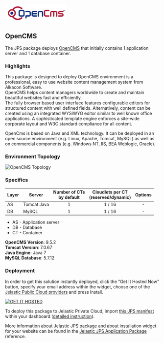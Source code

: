 [![OpenCMS](images/logo_opencms.gif)](../../../opencms)

## OpenCMS

The JPS package deploys [OpenCMS](http://www.opencms.org/) that initially contains 1 application server and 1 database container. 

### Highlights
This package is designed to deploy OpenCMS environment is a professional, easy to use website content management system from Alkacon Software.<br />
OpenCMS helps content managers worldwide to create and maintain beautiful websites fast and efficiently.<br />
The fully browser based user interface features configurable editors for structured content with well defined fields. Alternatively, content can be created using an integrated WYSIWYG editor similar to well known office applications. A sophisticated template engine enforces a site-wide corporate layout and W3C standard compliance for all content.

OpenCms is based on Java and XML technology. It can be deployed in an open source environment (e.g. Linux, Apache, Tomcat, MySQL) as well as on commercial components (e.g.  Windows NT, IIS, BEA Weblogic, Oracle).

### Environment Topology

![OpenCMS Topology](https://docs.google.com/drawings/d/1OiWoOLKAsOTuo2t5eKC93SPg66nwWgidiy8WuEbaVeM/pub?w=505&h=216)

### Specifics

Layer                |     Server    | Number of CTs <br/> by default | Cloudlets per CT <br/> (reserved/dynamic) | Options
-------------------- | --------------| :----------------------------: | :---------------------------------------: | :-----:
AS                   | Tomcat Java |       1                        |           1 / 16                          | -
DB                   |    MySQL      |       1                        |           1 / 16                           | -

* AS - Application server 
* DB - Database 
* CT - Container

**OpenCMS Version**: 9.5.2<br/>
**Tomcat Version**: 7.0.67<br/>
**Java Engine**: Java 7<br/>
**MySQL Database**: 5.7.12

### Deployment

In order to get this solution instantly deployed, click the "Get It Hosted Now" button, specify your email address within the widget, choose one of the [Jelastic Public Cloud providers](https://jelastic.cloud) and press Install.

[![GET IT HOSTED](https://raw.githubusercontent.com/jelastic-jps/jpswiki/master/images/getithosted.png)](https://jelastic.com/install-application/?manifest=https%3A%2F%2Fgithub.com%2Fjelastic-jps%2Fopencms%2Fraw%2Fmaster%2Fmanifest.jps)

To deploy this package to Jelastic Private Cloud, import [this JPS manifest](../../raw/master/manifest.jps) within your dashboard ([detailed instruction](https://docs.jelastic.com/environment-export-import#import)).

More information about Jelastic JPS package and about installation widget for your website can be found in the [Jelastic JPS Application Package](https://github.com/jelastic-jps/jpswiki/wiki/Jelastic-JPS-Application-Package) reference.